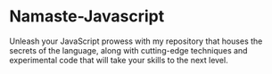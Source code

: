 # Namaste-Javascript
Unleash your JavaScript prowess with my repository that houses the secrets of the language, along with cutting-edge techniques and experimental code that will take your skills to the next level.

